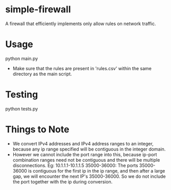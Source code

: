 # simple-firewall
A firewall that efficiently implements only allow rules on network traffic.

# Usage
python main.py
- Make sure that the rules are present in 'rules.csv' within the same directory as the main script.

# Testing
python tests.py

# Things to Note
- We convert IPv4 addresses and IPv4 address ranges to an integer, because any ip range specified will be contiguous in the integer domain.
- However we cannot include the port range into this, because ip-port combination ranges need not be contiguous and there will be multiple disconnections. Eg: 10.1.1.1-10.1.1.5 35000-36000: The ports 35000-36000 is contiguous for the first ip in the ip range, and then after a large gap, we will encounter the next IP's 35000-36000. So we do not include the port together with the ip during conversion.


